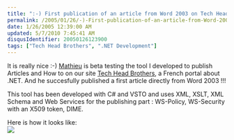 ```yaml
---
title: ":-) First publication of an article from Word 2003 on Tech Head Brothers :-)"
permalink: /2005/01/26/-)-First-publication-of-an-article-from-Word-2003-on-Tech-Head-Brothers-)/
date: 1/26/2005 12:39:00 AM
updated: 5/7/2010 7:45:41 AM
disqusIdentifier: 20050126123900
tags: ["Tech Head Brothers", ".NET Development"]
---
```




It is really nice :-) [Mathieu](http://www.microsoft.com/communities/mvp/mvpdetails.mspx?Params=%7eCMTYDataSvcParams%5e%7earg+Name%3d%22guid%22+Value%3d%223a585e18-c7fd-4bd7-a8b7-7bcf5ed70b5b%22%2f%5e%7esParams%5e%7e%2fsParams%5e%7e%2fCMTYDataSvcParams%5e) 
is beta testing the tool I developed to publish Articles and How to on our 
site [Tech 
Head Brothers](http://www.techheadbrothers.com "Tech Head Brothers"), a French portal about .NET. And he succesfully published a 
first article directly from Word 2003 !!!  
<!-- more -->
This tool has been developed with 
C# and VSTO and uses XML, XSLT, XML Schema and Web Services for the publishing 
part : WS-Policy, WS-Security with an X509 token, DIME.

Here is how it looks like:  
![](http://membres.lycos.fr/lkempe//gooday_word.jpg)
